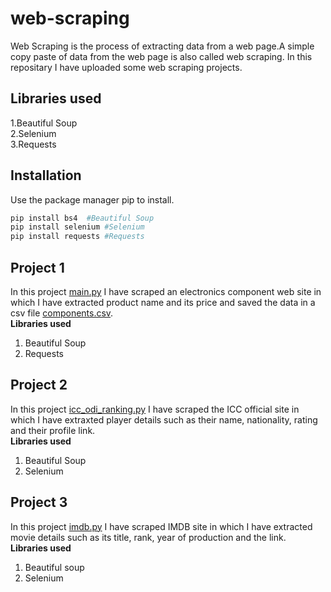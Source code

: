 # web-scraping
Web Scraping is the process of extracting data from a web page.A simple copy paste of data from the web page is also called web scraping.
In this repositary I have uploaded some web scraping projects.

## Libraries used
1.Beautiful Soup  
2.Selenium  
3.Requests  

## Installation
Use the package manager pip to install.  
```bash  
pip install bs4  #Beautiful Soup  
pip install selenium #Selenium  
pip install requests #Requests
```  

## Project 1  
In this project [main.py](https://github.com/varunbelgaonkar/web-scraping/blob/main/main.py) I have scraped an electronics component web site in which I have extracted product name and its price and saved the data in a csv file [components.csv](https://github.com/varunbelgaonkar/web-scraping/blob/main/components.csv).  
**Libraries used**  
1. Beautiful Soup  
2. Requests  

## Project 2
In this project [icc_odi_ranking.py](https://github.com/varunbelgaonkar/web-scraping/blob/main/icc_odi_ranking.py) I have scraped the ICC official site in which I have extraxted player details such as their name, nationality, rating and their profile link.  
**Libraries used**  
1. Beautiful Soup  
2. Selenium  

## Project 3  
In this project [imdb.py](https://github.com/varunbelgaonkar/web-scraping/blob/main/imdb.py) I have scraped IMDB site in which I have extracted movie details such as its title, rank, year of production and the link.  
**Libraries used**  
1. Beautiful soup
2. Selenium




